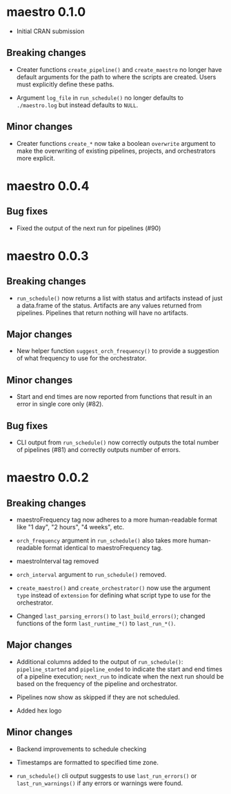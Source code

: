 # maestro 0.1.0

- Initial CRAN submission

## Breaking changes

- Creater functions `create_pipeline()` and `create_maestro` no longer have default arguments for the path to where the scripts are 
created. Users must explicitly define these paths.

- Argument `log_file` in `run_schedule()` no longer defaults to `./maestro.log` but instead defaults to `NULL`.

## Minor changes

- Creater functions `create_*` now take a boolean `overwrite` argument to make the overwriting of existing pipelines, projects, and orchestrators more explicit.

# maestro 0.0.4

## Bug fixes

- Fixed the output of the next run for pipelines (#90)

# maestro 0.0.3

## Breaking changes

- `run_schedule()` now returns a list with status and artifacts instead of just a data.frame of the status. Artifacts are any values returned from pipelines. Pipelines that return nothing will have no artifacts.

## Major changes

- New helper function `suggest_orch_frequency()` to provide a suggestion of what frequency to use for the orchestrator.

## Minor changes

- Start and end times are now reported from functions that result in an error in single core only (#82).

## Bug fixes

- CLI output from `run_schedule()` now correctly outputs the total number of pipelines (#81) and correctly outputs number of errors.

# maestro 0.0.2

## Breaking changes

- maestroFrequency tag now adheres to a more human-readable format like "1 day", "2 hours", "4 weeks", etc.

- `orch_frequency` argument in `run_schedule()` also takes more human-readable format identical to maestroFrequency tag.

- maestroInterval tag removed

- `orch_interval` argument to `run_schedule()` removed.

- `create_maestro()` and `create_orchestrator()` now use the argument `type` instead of `extension` for defining what script type to use for the orchestrator.

- Changed `last_parsing_errors()` to `last_build_errors()`; changed functions of the form `last_runtime_*()` to `last_run_*()`.

## Major changes

- Additional columns added to the output of `run_schedule()`: `pipeline_started` and `pipeline_ended` to indicate the start and end times of a pipeline execution; `next_run` to indicate when the next run should be based on the frequency of the pipeline and orchestrator.

- Pipelines now show as skipped if they are not scheduled.

- Added hex logo

## Minor changes

- Backend improvements to schedule checking

- Timestamps are formatted to specified time zone.

- `run_schedule()` cli output suggests to use `last_run_errors()` or `last_run_warnings()` if any errors or warnings were found.
